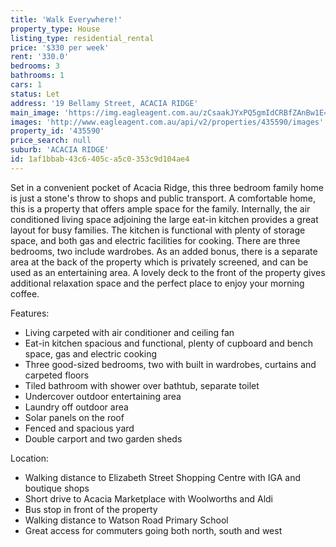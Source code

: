 ```yaml
---
title: 'Walk Everywhere!'
property_type: House
listing_type: residential_rental
price: '$330 per week'
rent: '330.0'
bedrooms: 3
bathrooms: 1
cars: 1
status: Let
address: '19 Bellamy Street, ACACIA RIDGE'
main_image: 'https://img.eagleagent.com.au/zCsaakJYxPQ5gmIdCRBfZAnBw1E=/1280x854/smart/https://s3-us-west-2.amazonaws.com/eagleagent-orig/images/6825919/426734122-image-M.jpg'
images: 'http://www.eagleagent.com.au/api/v2/properties/435590/images'
property_id: '435590'
price_search: null
suburb: 'ACACIA RIDGE'
id: 1af1bbab-43c6-405c-a5c0-353c9d104ae4
---
```

Set in a convenient pocket of Acacia Ridge, this three bedroom family home is just a stone's throw to shops and public transport. A comfortable home, this is a property that offers ample space for the family. Internally, the air conditioned living space adjoining the large eat-in kitchen provides a great layout for busy families. The kitchen is functional with plenty of storage space, and both gas and electric facilities for cooking. There are three bedrooms, two include wardrobes. As an added bonus, there is a separate area at the back of the property which is privately screened, and can be used as an entertaining area. A lovely deck to the front of the property gives additional relaxation space and the perfect place to enjoy your morning coffee.

Features:

*  Living carpeted with air conditioner and ceiling fan
*  Eat-in kitchen spacious and functional, plenty of cupboard and bench space, gas and electric cooking
*  Three good-sized bedrooms, two with built in wardrobes, curtains and carpeted floors
*  Tiled bathroom with shower over bathtub, separate toilet
*  Undercover outdoor entertaining area
*  Laundry off outdoor area
*  Solar panels on the roof
*  Fenced and spacious yard
*  Double carport and two garden sheds

Location:

*  Walking distance to Elizabeth Street Shopping Centre with IGA and boutique shops
*  Short drive to Acacia Marketplace with Woolworths and Aldi
*  Bus stop in front of the property
*  Walking distance to Watson Road Primary School
*  Great access for commuters going both north, south and west
